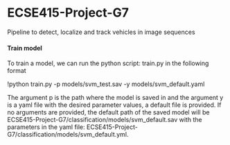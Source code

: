 # ECSE415-Project-G7
Pipeline to detect, localize and track vehicles in image sequences

#### Train model
To train a model, we can run the python script: train.py in the following format

!python train.py -p models/svm_test.sav -y models/svm_default.yaml

The argument p is the path where the model is saved in and the argument y is a yaml file with the desired parameter values, a default file is provided.
If no arguments are provided, the default path of the saved model will be ECSE415-Project-G7/classification/models/svm_default.sav with the parameters in the yaml file: ECSE415-Project-G7/classification/models/svm_default.yml.
